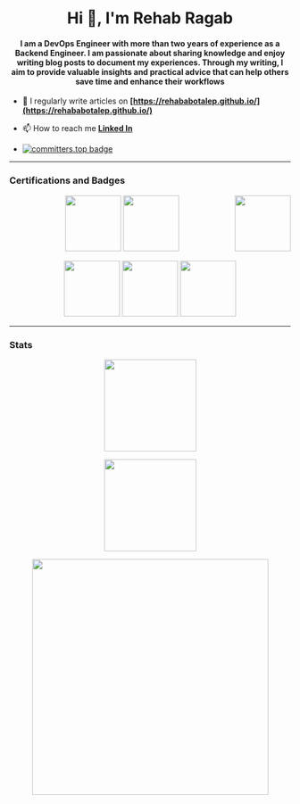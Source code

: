 <h1 align="center">Hi 👋, I'm Rehab Ragab</h1> 
<h4 align="center">I am a DevOps Engineer with more than two years of experience as a Backend Engineer. I am passionate about sharing knowledge and enjoy writing blog posts to document my experiences. Through my writing, I aim to provide valuable insights and practical advice that can help others save time and enhance their workflows</h4>

- 📝 I regularly write articles on **[https://rehababotalep.github.io/](https://rehababotalep.github.io/)**
  
- 📫 How to reach me **[Linked In](https://www.linkedin.com/in/rehab-ragab/)**
  
- [![committers.top badge](https://user-badge.committers.top/egypt_public/RehabAbotalep.svg)](https://user-badge.committers.top/egypt_public/RehabAbotalep)

---
### Certifications and Badges
<p align="center">
 <a>
    <img style="float:right" src="https://github.com/user-attachments/assets/a0e70fd8-d196-44cd-81bb-693c8d4dccd4" width="100"> 

 </a>
</p>
<p align="center">
 <a>
    <img src="https://github.com/user-attachments/assets/82a19167-4b38-4347-ae0a-b67338d96bf2" width="100"> 
    <img src="https://github.com/user-attachments/assets/01949f52-dfa9-47e6-8585-82a96a329492" width="100">
 </a>
</p>

<p align="center">
 <a>
   <img src="https://github.com/user-attachments/assets/557adb19-f708-4ca9-b8cc-57af39fa3468" width="100"> 
   <img src="https://github.com/user-attachments/assets/7ed8e794-0253-4d30-9a3d-34b6d24fc4b4" width="100"> 
   <img src="https://github.com/user-attachments/assets/c661bf94-4fb4-45b7-b6f5-abd0040f8511" width="100"> 
 </a>
</p>

---

### Stats
<p align="center">
  <a href="https://github.com/RehabAbotalep?tab=repositories">
    <img
      align="center"
      height="165"
      src="https://github-readme-stats.vercel.app/api?username=RehabAbotalep&count_private=true&show_icons=true&custom_title=Github%20Status&theme=dark"
    />
  </a>
</p>
<p align="center">
  <a href="https://github.com/RehabAbotalep?tab=repositories">
    <img
      align="center"
      height="165"
      src="https://github-readme-streak-stats.herokuapp.com/?user=RehabAbotalep&count_private=true&show_icons=true&custom_title=Github%20Status&theme=dark"
    />
  </a>
</p>
<p align="center">
  <a href="https://github.com/RehabAbotalep?tab=repositories">
    <img
      align="center"
      width="423"
      src="https://github-readme-stats.vercel.app/api/top-langs?username=RehabAbotalep&theme=dark&show_icons=true&locale=en&layout=compact"         
    />
  </a>
</p>

